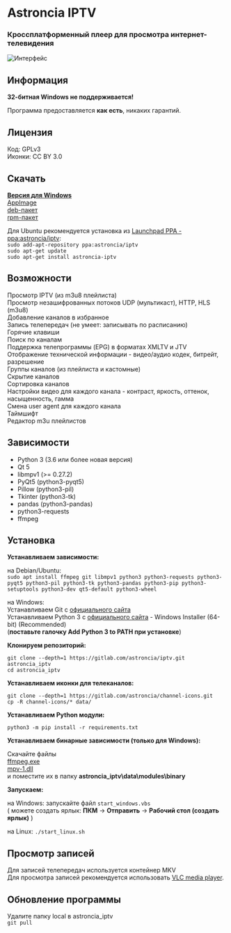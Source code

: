 # Astroncia IPTV
### Кроссплатформенный плеер для просмотра интернет-телевидения

![Интерфейс](https://img10.lostpic.net/2021/04/16/5e7f7e4f98bd11cecd2594be7420b75f.png)  

## Информация

**32-битная Windows не поддерживается!**  

Программа предоставляется **как есть**, никаких гарантий.  

## Лицензия

Код: GPLv3  
Иконки: CC BY 3.0  

## Скачать

**[Версия для Windows](https://gitlab.com/astroncia/iptv-binaries/-/raw/master/Astroncia_IPTV_setup.exe)**  
[AppImage](https://gitlab.com/astroncia/iptv-binaries/-/raw/master/astroncia-iptv-appimage-x86_64.AppImage)  
[deb-пакет](https://gitlab.com/astroncia/iptv-binaries/-/raw/master/astroncia-iptv.deb)  
[rpm-пакет](https://gitlab.com/astroncia/iptv-binaries/-/raw/master/astroncia-iptv-0.0.13-2.noarch.rpm)  

Для Ubuntu рекомендуется установка из [Launchpad PPA - ppa:astroncia/iptv](https://launchpad.net/~astroncia/+archive/ubuntu/iptv):  
```sudo add-apt-repository ppa:astroncia/iptv```  
```sudo apt-get update```  
```sudo apt-get install astroncia-iptv```  

## Возможности

Просмотр IPTV (из m3u8 плейлиста)  
Просмотр незашифрованных потоков UDP (мультикаст), HTTP, HLS (m3u8)  
Добавление каналов в избранное  
Запись телепередач (не умеет: записывать по расписанию)  
Горячие клавиши  
Поиск по каналам  
Поддержка телепрограммы (EPG) в форматах XMLTV и JTV  
Отображение технической информации - видео/аудио кодек, битрейт, разрешение  
Группы каналов (из плейлиста и кастомные)  
Скрытие каналов  
Сортировка каналов  
Настройки видео для каждого канала - контраст, яркость, оттенок, насыщенность, гамма  
Смена user agent для каждого канала  
Таймшифт  
Редактор m3u плейлистов  

## Зависимости

- Python 3 (3.6 или более новая версия)
- Qt 5
- libmpv1 (>= 0.27.2)
- PyQt5 (python3-pyqt5)
- Pillow (python3-pil)
- Tkinter (python3-tk)
- pandas (python3-pandas)
- python3-requests
- ffmpeg

## Установка

**Устанавливаем зависимости:**

на Debian/Ubuntu:  
```sudo apt install ffmpeg git libmpv1 python3 python3-requests python3-pyqt5 python3-pil python3-tk python3-pandas python3-pip python3-setuptools python3-dev qt5-default python3-wheel```

на Windows:  
Устанавливаем Git с [официального сайта](https://git-scm.com/download/win)  
Устанавливаем Python 3 с [официального сайта](https://www.python.org/downloads/windows/) - Windows Installer (64-bit) (Recommended)  
(**поставьте галочку Add Python 3 to PATH при установке**)  

**Клонируем репозиторий:**

```git clone --depth=1 https://gitlab.com/astroncia/iptv.git astroncia_iptv```  
```cd astroncia_iptv```  

**Устанавливаем иконки для телеканалов:**  

```git clone --depth=1 https://gitlab.com/astroncia/channel-icons.git```  
```cp -R channel-icons/* data/```  

**Устанавливаем Python модули:**  

```python3 -m pip install -r requirements.txt```  

**Устанавливаем бинарные зависимости (только для Windows):**

Скачайте файлы  
[ffmpeg.exe](https://gitlab.com/astroncia/iptv-binary-deps/-/raw/master/ffmpeg.exe)  
[mpv-1.dll](https://gitlab.com/astroncia/iptv-binary-deps/-/raw/master/mpv-1.dll)  
и поместите их в папку **astroncia_iptv\data\modules\binary**

**Запускаем:**

на Windows: запускайте файл ```start_windows.vbs```  
( можете создать ярлык: **ПКМ** -> **Отправить** -> **Рабочий стол (создать ярлык)** )

на Linux: ```./start_linux.sh```

## Просмотр записей

Для записей телепередач используется контейнер MKV  
Для просмотра записей рекомендуется использовать [VLC media player](https://www.videolan.org/).  

## Обновление программы

Удалите папку local в astroncia_iptv  
```git pull```  
